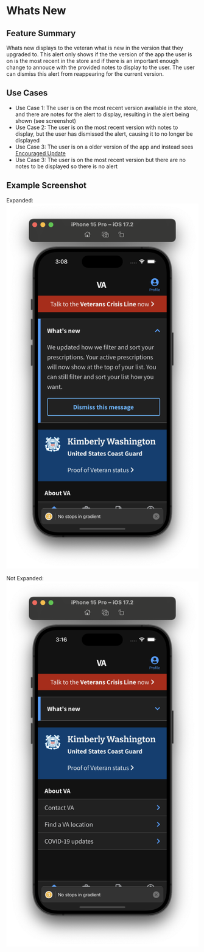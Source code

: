 # Whats New

## Feature Summary

Whats new displays to the veteran what is new in the version that they upgraded to. This alert only shows if the the version of the app the user is on is the most recent in the store and if there is an important enough change to annouce with the provided notes to display to the user. The user can dismiss this alert from reappearing for the current version.

## Use Cases

* Use Case 1: The user is on the most recent version available in the store, and there are notes for the alert to display, resulting in the alert being shown (see screenshot)
* Use Case 2: The user is on the most recent version with notes to display, but the user has dismissed the alert, causing it to no longer be displayed
* Use Case 3: The user is on a older version of the app and instead sees [Encouraged Update](../EncouragedUpdate/EncouragedUpdate.md)
* Use Case 3: The user is on the most recent version but there are no notes to be displayed so there is no alert

## Example Screenshot

Expanded: ![](../../../static/img/whatsNew/WhatsNewExpanded.png)

Not Expanded: ![](../../../static/img/whatsNew/WhatsNewNotExpanded.png)
